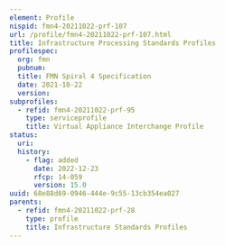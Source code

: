 ```yaml
---
element: Profile
nispid: fmn4-20211022-prf-107
url: /profile/fmn4-20211022-prf-107.html
title: Infrastructure Processing Standards Profiles
profilespec:
  org: fmn
  pubnum: 
  title: FMN Spiral 4 Specification
  date: 2021-10-22
  version: 
subprofiles:
  - refid: fmn4-20211022-prf-95
    type: serviceprofile
    title: Virtual Appliance Interchange Profile
status:
  uri: 
  history: 
    - flag: added
      date: 2022-12-23
      rfcp: 14-059
      version: 15.0
uuid: 68e88d69-0946-444e-9c55-13cb354ea027
parents:
  - refid: fmn4-20211022-prf-28
    type: profile
    title: Infrastructure Standards Profiles
---
```

